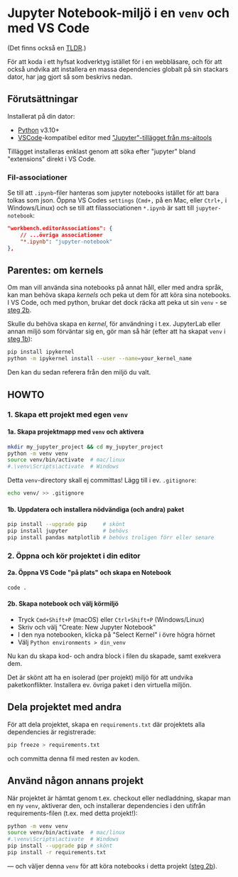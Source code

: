 # Jupyter Notebook-miljö i en `venv` och med VS Code

(Det finns också en [TLDR](/TLDR.md).)

För att koda i ett hyfsat kodverktyg istället för i en webbläsare, och för
att också undvika att installera en massa dependencies globalt på sin stackars
dator, har jag gjort så som beskrivs nedan.

## Förutsättningar

Installerat på din dator:

-   [Python](https://www.python.org/downloads/) v3.10+
-   [VSCode](https://code.visualstudio.com/)-kompatibel editor med ["Jupyter"-tillägget från ms-aitools](https://marketplace.visualstudio.com/items?itemName=ms-toolsai.jupyter)

Tillägget installeras enklast genom att söka efter "jupyter" bland "extensions" direkt i VS Code.

### Fil-associationer

Se till att `.ipynb`-filer hanteras som jupyter notebooks istället för att bara tolkas som json. Öppna VS Codes `settings` (`Cmd+,` på en Mac, eller `Ctrl+,` i Windows/Linux) och se till att filassociationen `*.ipynb` är satt till `jupyter-notebook`:

```json
"workbench.editorAssociations": {
    // ...övriga associationer
    "*.ipynb": "jupyter-notebook"
},
```

## Parentes: om kernels

Om man vill använda sina notebooks på annat håll, eller med andra språk, kan man behöva skapa _kernels_ och peka ut dem för att köra sina notebooks. I VS Code, och med python, brukar det dock räcka att peka ut sin `venv` - se [steg 2b](#2b-skapa-notebook-och-välj-körmiljö).

Skulle du behöva skapa en _kernel_, för användning i t.ex. JupyterLab eller annan miljö som förväntar sig en, gör man så här (efter att ha skapat `venv` i [steg 1b](#1b-uppdatera-och-installera-nödvändiga-och-andra-paket)):

```bash
pip install ipykernel
python -m ipykernel install --user --name=your_kernel_name
```

Den kan du sedan referera från den miljö du valt.

## HOWTO

### 1. Skapa ett projekt med egen `venv`

#### 1a. Skapa projektmapp med `venv` och aktivera

```bash
mkdir my_jupyter_project && cd my_jupyter_project
python -m venv venv
source venv/bin/activate  # mac/linux
#.\venv\Scripts\activate  # Windows
```

Detta `venv`-directory skall ej committas! Lägg till i ev. `.gitignore`:

```bash
echo venv/ >> .gitignore
```

#### 1b. Uppdatera och installera nödvändiga (och andra) paket

```bash
pip install --upgrade pip     # skönt
pip install jupyter           # behövs
pip install pandas matplotlib # behövs troligen förr eller senare
```

### 2. Öppna och kör projektet i din editor

#### 2a. Öppna VS Code "på plats" och skapa en Notebook

```bash
code .
```

#### 2b. Skapa notebook och välj körmiljö

-   Tryck `Cmd+Shift+P` (macOS) eller `Ctrl+Shift+P` (Windows/Linux)
-   Skriv och välj "Create: New Jupyter Notebook"
-   I den nya notebooken, klicka på "Select Kernel" i övre högra hörnet
-   Välj `Python environments > din_venv`

Nu kan du skapa kod- och andra block i filen du skapade, samt exekvera dem.

Det är skönt att ha en isolerad (per projekt) miljö för att undvika paketkonflikter.
Installera ev. övriga paket i den virtuella miljön.

## Dela projektet med andra

För att dela projektet, skapa en `requirements.txt` där projektets alla dependencies är registrerade:

```bash
pip freeze > requirements.txt
```

och committa denna fil med resten av koden.

## Använd någon annans projekt

När projektet är hämtat genom t.ex. checkout eller nedladdning, skapar
man en ny `venv`, aktiverar den, och installerar dependencies i den
utifrån requirements-filen (t.ex. med detta projekt!):

```bash
python -m venv venv
source venv/bin/activate  # mac/linux
#.\venv\Scripts\activate  # Windows
pip install --upgrade pip # skönt
pip install -r requirements.txt
```

&mdash; och väljer denna `venv` för att köra notebooks i detta projekt ([steg 2b](#2b-skapa-notebook-och-välj-körmiljö)).

